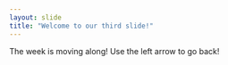 ```yaml
---
layout: slide
title: "Welcome to our third slide!"
---
```

The week is moving along!
Use the left arrow to go back!
